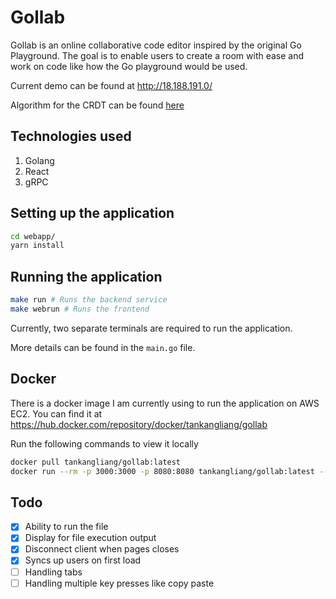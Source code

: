 # Gollab

Gollab is an online collaborative code editor inspired by the original Go Playground. The goal is to enable users to create a room with ease and work on code like how the Go playground would be used.

Current demo can be found at http://18.188.191.0/

Algorithm for the CRDT can be found [here](https://hal.archives-ouvertes.fr/hal-01552799/document)

## Technologies used

1. Golang
2. React
3. gRPC

## Setting up the application

```bash
cd webapp/
yarn install
```

## Running the application

```bash
make run # Runs the backend service
make webrun # Runs the frontend

```

Currently, two separate terminals are required to run the application.

More details can be found in the `main.go` file.

## Docker

There is a docker image I am currently using to run the application on AWS EC2. You can find it at https://hub.docker.com/repository/docker/tankangliang/gollab

Run the following commands to view it locally

```bash
docker pull tankangliang/gollab:latest
docker run --rm -p 3000:3000 -p 8080:8080 tankangliang/gollab:latest --app=3000
```

## Todo

- [x] Ability to run the file
- [x] Display for file execution output
- [x] Disconnect client when pages closes
- [x] Syncs up users on first load
- [ ] Handling tabs
- [ ] Handling multiple key presses like copy paste
